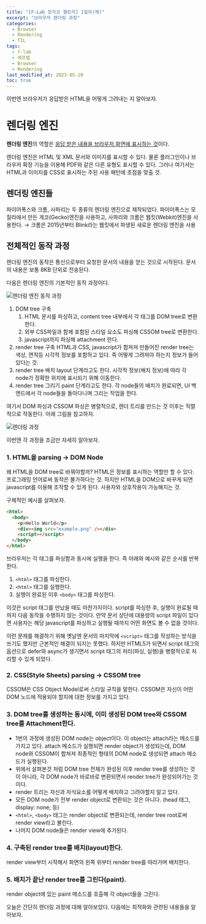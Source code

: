 ```yaml
---
title: "[F-Lab 모각코 챌린지] 1일차(재)"
excerpt: "브라우저 렌더링 과정"
categories:
  - Browser
  - Rendering
  - TIL
tags:
  - f-lab
  - 에프랩
  - Browser
  - Rendering
last_modified_at: 2023-05-20
toc: true
---
```


이번엔 브라우저가 응답받은 HTML을 어떻게 그려내는 지 알아보자.

# 렌더링 엔진

**렌더링 엔진**의 역할은 <u>응답 받은 내용을 브라우저 화면에 표시하는 것</u>이다.

렌더링 엔진은 HTML 및 XML 문서와 이미지를 표시할 수 있다. 물론 플러그인이나 브라우저 확장 기능을 이용해 PDF와 같은 다른 유형도 표시할 수 있다. 그러나 여기서는 HTML과 이미지를 CSS로 표시하는 주된 사용 패턴에 초점을 맞출 것.

## 렌더링 엔진들

파이어폭스와 크롬, 사파리는 두 종류의 렌더링 엔진으로 제작되었다. 파이어폭스는 모질라에서 만든 게코(Gecko)엔진을 사용하고, 사파리와 크롬은 웹킷(Webkit)엔진을 사용한다. → 크롬은 2015년부터 Blink라는 웹킷에서 파생된 새로운 렌더링 엔진을 사용

## 전체적인 동작 과정

렌더링 엔진의 동작은 통신으로부터 요청한 문서의 내용을 얻는 것으로 시작된다. 문서의 내용은 보통 8KB 단위로 전송된다.

다음은 렌더링 엔진의 기본적인 동작 과정이다.

![렌더링 엔진 동작 과정](https://d2.naver.com/content/images/2015/06/helloworld-59361-2.png)

1. DOM tree 구축
   1. HTML 문서를 파싱하고, content tree 내부에서 각 태그를 DOM tree로 변환한다.
   2. 외부 CSS파일과 함께 포함된 스타일 요소도 파싱해 CSSOM tree로 변환한다.
   3. javascript까지 파싱해 attachment 한다.
2. render tree 구축
   HTML과 CSS, javascript가 합쳐져 만들어진 render tree는 색상, 면적등 시각적 정보를 포함하고 있다. 즉 어떻게 그려져야 하는지 정보가 들어있다는 것.
3. render tree 배치
   layout 단계라고도 한다. 시각적 정보(배치 정보)에 따라 각 node가 정확한 위치에 표시되기 위해 이동한다.
4. render tree 그리기
   paint 단계라고도 한다. 각 node들의 배치가 완료되면, UI 백엔드에서 각 node들을 돌아다니며 그리는 작업을 한다.

여기서 DOM 파싱과 CSSOM 파싱은 병렬적으로, 렌더 트리를 만드는 것 이후는 직렬적으로 작동한다. 아래 그림을 참고하자.

![렌더링 과정](https://d2.naver.com/content/images/2015/06/helloworld-59361-3.png)

이번엔 각 과정을 조금만 자세히 알아보자.

### 1. HTML을 parsing -> DOM Node

왜 HTML을 DOM tree로 바꿔야할까?
HTML은 정보를 표시하는 역할만 할 수 있다. 프로그래밍 언어로써 동작은 불가하다는 것. 하지만 HTML을 DOM으로 바꾸게 되면 javascript를 이용해 조작할 수 있게 된다. 사용자와 상호작용이 가능해지는 것.

구체적인 예시를 살펴보자.

```html
<html>
  <body>
    <p>Hello World</p>
    <div><img src="example.png" /></div>
    <script></script>
  </body>
</html>
```

브라우저는 각 태그를 파싱함과 동시에 실행을 한다. 즉 아래와 예시와 같은 순서를 반복한다.

1. `<html>` 태그를 파싱한다.
2. `<html>` 태그를 실행한다.
3. 실행이 완료된 이후 `<body>` 태그를 파싱한다.

이것은 script 태그를 만났을 때도 마찬가지이다. script를 파싱한 후, 실행이 완료될 때 까지 다음 동작을 수행하지 않는 것이다. 만약 문서 상단에 대용량의 script 파일이 있다면 사용자는 해당 javascript를 파싱하고 실행될 때까지 어떤 화면도 볼 수 없을 것이다.

이런 문제를 해결하기 위해 옛날엔 문서의 마지막에 `<script>` 태그를 작성하는 방식을 쓰기도 했지만 근본적인 해결이 되지는 못했다. 하지만 HTML5가 되면서 script 태그의 옵션으로 defer와 async가 생기면서 script 태그의 처리(파싱, 실행)을 병렬적으로 처리할 수 있게 되었다.

### 2. CSS(Style Sheets) parsing → CSSOM tree

CSSOM은 CSS Object Model로써 스타일 규칙을 말한다.
CSSOM은 자신이 어떤 DOM 노드에 적용되야 할지에 대한 정보를 가지고 있다.

### 3. DOM tree를 생성하는 동시에, 이미 생성된 DOM tree와 CSSOM tree를 Attachment한다.

- 1번의 과정에 생성된 DOM node는 object이다. 이 object는 attach라는 메소드를 가지고 있다. attach 메소드가 실행되면 render object가 생성되는데, DOM node와 CSSOM이 합쳐져 최종적인 형태의 DOM node로 생성되면 attach 메소드가 실행된다.
- 위에서 살펴본것 처럼 DOM tree 전체가 완성된 이후 render tree를 생성하는 것이 아니라, 각 DOM node가 바로바로 변환되면서 render tree가 완성되어가는 것이다.
- render 트리는 자신과 자식요소를 어떻게 배치하고 그려야할지 알고 있다.
- 모든 DOM node가 전부 render object로 변환되는 것은 아니다. (head 태그, display: none; 등)
- `<html>`, `<body>` 태그는 render object로 변환되는데, render tree root로써 render view라고 불린다.
- 나머지 DOM node들은 render view에 추가된다.

### 4. 구축된 render tree를 배치(layout)한다.

render view부터 시작해서 화면의 왼쪽 위부터 render tree를 따라가며 배치한다.

### 5. 배치가 끝난 render tree를 그린다(paint).

render object에 있는 paint 메소드를 호출해 각 object들을 그린다.

오늘은 간단히 렌더링 과정에 대해 알아보았다. 다음에는 최적화와 관련된 내용들을 알아보자.
